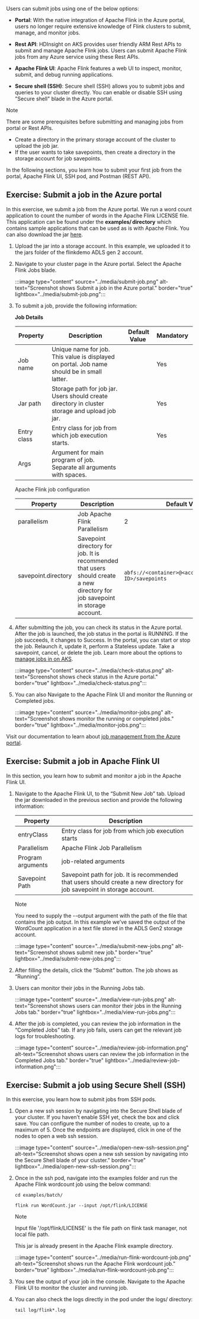 Users can submit jobs using one of the below options: 

- **Portal**: With the native integration of Apache Flink in the Azure portal, users no longer require extensive knowledge of Flink clusters to submit, manage, and monitor jobs. 

- **Rest API**: HDInsight on AKS provides user friendly ARM Rest APIs to submit and manage Apache Flink jobs. Users can submit Apache Flink jobs from any Azure service using these Rest APIs. 

- **Apache Flink UI**: Apache Flink features a web UI to inspect, monitor, submit, and debug running applications. 

- **Secure shell (SSH)**: Secure shell (SSH) allows you to submit jobs and queries to your cluster directly. You can enable or disable SSH using "Secure shell" blade in the Azure portal. 

 
> [!Note]
> There are some prerequisites before submitting and managing jobs from portal or Rest APIs. 
> - Create a directory in the primary storage account of the cluster to upload the job jar. 
> - If the user wants to take savepoints, then create a directory in the storage account for job savepoints. 

 

In the following sections, you learn how to submit your first job from the portal, Apache Flink UI, SSH pod, and Postman (REST API). 

 

## Exercise: Submit a job in the Azure portal 

In this exercise, we submit a job from the Azure portal. We run a word count application to count the number of words in the Apache Flink LICENSE file. This application can be found under the **examples/ directory** which contains sample applications that can be used as is with Apache Flink. You can also download the jar [here](https://microsofteur-my.sharepoint.com/:u:/g/personal/nasalvac_microsoft_com/EQ3S1LL1tlNLrHJxh_3LXjQBEJRX35hJr-Tx5g6KmU0Tuw?e=YbM1i0).  

1. Upload the jar into a storage account. In this example, we uploaded it to the jars folder of the flinkdemo ADLS gen 2 account. 

1. Navigate to your cluster page in the Azure portal. Select the Apache Flink Jobs blade. 

    :::image type="content" source="../media/submit-job.png" alt-text="Screenshot shows Submit a job in the Azure portal." border="true" lightbox="../media/submit-job.png":::

 
1. To submit a job, provide the following information: 

    **Job Details**

    |	Property 	|	Description 	|	Default Value 	|	Mandatory 	|
    |	-	|	-	|	-	|	-	|
    |	Job name 	|	Unique name for job. This value is displayed on portal. Job name should be in small latter. 	|		|	Yes 	|
    |	Jar path 	|	Storage path for job jar. Users should create directory in cluster storage and upload job jar. 	|	 	|	Yes	|
    |	Entry class 	|	Entry class for job from which job execution starts. 	|		|	Yes 	|
    |	Args 	|	Argument for main program of job. Separate all arguments with spaces. 	|		|  |

    Apache Flink job configuration 
  
    |	Property 	|	Description 	|	Default Value 	|	Mandatory 	|
    |	-	|	-	|	-	|	-	|
    | parallelism | Job Apache Flink Parallelism | 2 | Yes |
    | savepoint.directory | Savepoint directory for job. It is recommended that users should create a new directory for job savepoint in storage account. | `abfs://<container>@<account>/<deployment-ID>/savepoints` | No |

 

1. After submitting the job, you can check its status in the Azure portal. After the job is launched, the job status in the portal is RUNNING. If the job succeeds, it changes to Success. In the portal, you can start or stop the job. Relaunch it, update it, perform a Stateless update. Take a savepoint, cancel, or delete the job. Learn more about the options to [manage jobs in  on AKS](/azure/hdinsight-aks/flink/flink-job-management#options-to-manage-jobs-in-hdinsight-on-aks). 

    :::image type="content" source="../media/check-status.png" alt-text="Screenshot shows check  status in the Azure portal." border="true" lightbox="../media/check-status.png":::

 


 

1. You can also Navigate to the Apache Flink UI and monitor the Running or Completed jobs. 

    :::image type="content" source="../media/monitor-jobs.png" alt-text="Screenshot shows monitor the running or completed jobs." border="true" lightbox="../media/monitor-jobs.png":::

 

Visit our documentation to learn about [job management from the Azure portal](/azure/hdinsight-aks/flink/flink-job-management#job-management-from-azure-portal). 

 

## Exercise: Submit a job in Apache Flink UI 

In this section, you learn how to submit and monitor a job in the Apache Flink UI. 

 
1. Navigate to the Apache Flink UI, to the “Submit New Job” tab. Upload the jar downloaded in the previous section and provide the following information: 

    | Property	| Description |
    | - | - |
    | entryClass |    Entry class for job from which job execution starts |
    | Parallelism |     Apache Flink Job Parallelism |
    |  Program arguments |     job-related arguments |
    |   Savepoint Path |     Savepoint path for job. It is recommended that users should create a new directory for job savepoint in storage account. |

    >[!Note]
    > You need to supply the  --output argument with the path of the file that contains the job output. In this example we’ve saved the output of the WordCount application in a text file stored in the ADLS Gen2 storage account. 

    :::image type="content" source="../media/submit-new-jobs.png" alt-text="Screenshot shows submit new job." border="true" lightbox="../media/submit-new-jobs.png":::

1. After filling the details, click the “Submit” button. The job shows as “Running”. 

1. Users can monitor their jobs in the Running Jobs tab. 

    :::image type="content" source="../media/view-run-jobs.png" alt-text="Screenshot shows users can monitor their jobs in the Running Jobs tab." border="true" lightbox="../media/view-run-jobs.png":::

1. After the job is completed, you can review the job information in the “Completed Jobs” tab. If any job fails, users can get the relevant job logs for troubleshooting. 

    :::image type="content" source="../media/review-job-information.png" alt-text="Screenshot shows users can review the job information in the Completed Jobs tab." border="true" lightbox="../media/review-job-information.png":::

 
## Exercise: Submit a job using Secure Shell (SSH) 

In this exercise, you learn how to submit jobs from SSH pods.  

1. Open a new ssh session by navigating into the Secure Shell blade of your cluster. If you haven’t enable SSH yet, check the box and click save. You can configure the number of nodes to create, up to a maximum of 5. Once the endpoints are displayed, click in one of the nodes to open a web ssh session. 

   :::image type="content" source="../media/open-new-ssh-session.png" alt-text="Screenshot shows open a new ssh session by navigating into the Secure Shell blade of your cluster." border="true" lightbox="../media/open-new-ssh-session.png":::
 


1. Once in the ssh pod, navigate into the examples folder and run the Apache Flink wordcount job using the below command: 
    ```
    cd examples/batch/ 

    flink run WordCount.jar --input /opt/flink/LICENSE 
    ```
 

    >[!Note]
    > Input file '/opt/flink/LICENSE' is the file path on flink task manager, not local file path. 
    
    This jar is already present in the Apache Flink example directory. 

    
    :::image type="content" source="../media/run-flink-wordcount-job.png" alt-text="Screenshot shows run the Apache Flink wordcount job." border="true" lightbox="../media/run-flink-wordcount-job.png":::

 

1. You see the output of your job in the console. Navigate to the Apache Flink UI to monitor the cluster and running job. 

1. You can also check the logs directly in the pod under the logs/ directory: 

    ```
    tail log/flink*.log 
    ```

